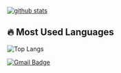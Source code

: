 [![github stats](https://github-readme-stats-sigma-five.vercel.app/api?username=kyeonghyeon0314&show_icons=true&hide=contribs&hide_border=true)](https://github.com/lyeoni)

## 🔥 Most Used Languages
![Top Langs](https://github-readme-stats.vercel.app/api/top-langs/?username=kyeonghyeon0314&layout=compact&theme=tokyonight&langs_count=5)

[![Gmail Badge](https://img.shields.io/badge/-Gmail-d14836?style=flat-square&logo=Gmail&logoColor=white&link=mailto:lyeoni.g@gmail.com)](mailto:kimkh5348@gmail.com)



<!--
**kyeonghyeon0314/kyeonghyeon0314** is a ✨ _special_ ✨ repository because its `README.md` (this file) appears on your GitHub profile.

Here are some ideas to get you started:

- 🔭 I’m currently working on ...
- 🌱 I’m currently learning ...
- 👯 I’m looking to collaborate on ...
- 🤔 I’m looking for help with ...
- 💬 Ask me about ...
- 📫 How to reach me: ...
- 😄 Pronouns: ...
- ⚡ Fun fact: ...
-->

